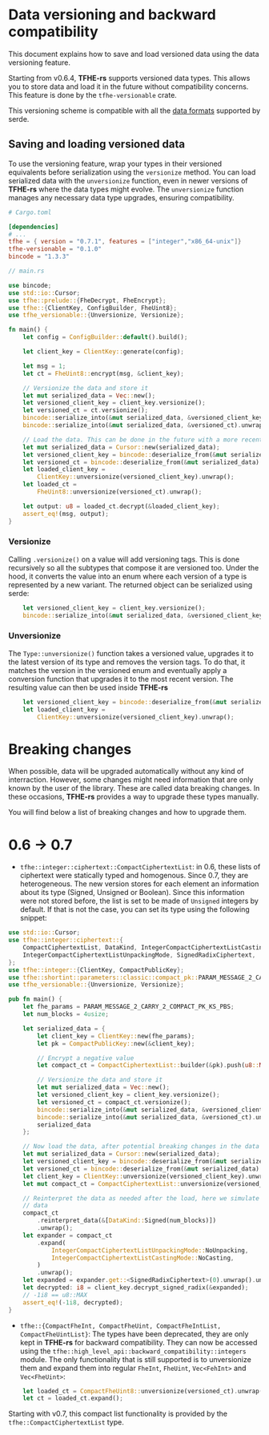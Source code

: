 # Data versioning and backward compatibility

This document explains how to save and load versioned data using the data versioning feature.

Starting from v0.6.4, **TFHE-rs** supports versioned data types. This allows you to store data and load it in the future without compatibility concerns. This feature is done by the `tfhe-versionable` crate.

This versioning scheme is compatible with all the [data formats](https://serde.rs/#data-formats) supported by serde.

## Saving and loading versioned data

To use the versioning feature, wrap your types in their versioned equivalents before serialization using the `versionize` method.
You can load serialized data with the `unversionize` function, even in newer versions of **TFHE-rs** where the data types might evolve. The `unversionize` function manages any necessary data type upgrades, ensuring compatibility.

```toml
# Cargo.toml

[dependencies]
# ...
tfhe = { version = "0.7.1", features = ["integer","x86_64-unix"]}
tfhe-versionable = "0.1.0"
bincode = "1.3.3"
```

```rust
// main.rs

use bincode;
use std::io::Cursor;
use tfhe::prelude::{FheDecrypt, FheEncrypt};
use tfhe::{ClientKey, ConfigBuilder, FheUint8};
use tfhe_versionable::{Unversionize, Versionize};

fn main() {
    let config = ConfigBuilder::default().build();

    let client_key = ClientKey::generate(config);

    let msg = 1;
    let ct = FheUint8::encrypt(msg, &client_key);

    // Versionize the data and store it
    let mut serialized_data = Vec::new();
    let versioned_client_key = client_key.versionize();
    let versioned_ct = ct.versionize();
    bincode::serialize_into(&mut serialized_data, &versioned_client_key).unwrap();
    bincode::serialize_into(&mut serialized_data, &versioned_ct).unwrap();

    // Load the data. This can be done in the future with a more recent version of tfhe-rs
    let mut serialized_data = Cursor::new(serialized_data);
    let versioned_client_key = bincode::deserialize_from(&mut serialized_data).unwrap();
    let versioned_ct = bincode::deserialize_from(&mut serialized_data).unwrap();
    let loaded_client_key =
        ClientKey::unversionize(versioned_client_key).unwrap();
    let loaded_ct =
        FheUint8::unversionize(versioned_ct).unwrap();

    let output: u8 = loaded_ct.decrypt(&loaded_client_key);
    assert_eq!(msg, output);
}
```

### Versionize

Calling `.versionize()` on a value will add versioning tags. This is done recursively so all the subtypes that compose it are versioned too. Under the hood, it converts the value into an enum where each version of a type is represented by a new variant. The returned object can be serialized using serde:

```Rust
    let versioned_client_key = client_key.versionize();
    bincode::serialize_into(&mut serialized_data, &versioned_client_key).unwrap();
```

### Unversionize

The `Type::unversionize()` function takes a versioned value, upgrades it to the latest version of its type and removes the version tags. To do that, it matches the version in the versioned enum and eventually apply a conversion function that upgrades it to the most recent version. The resulting value can then be used inside **TFHE-rs**

```Rust
    let versioned_client_key = bincode::deserialize_from(&mut serialized_data).unwrap();
    let loaded_client_key =
        ClientKey::unversionize(versioned_client_key).unwrap();
```

# Breaking changes

When possible, data will be upgraded automatically without any kind of interraction. However, some changes might need information that are only known by the user of the library. These are called data breaking changes. In these occasions, **TFHE-rs** provides a way to upgrade these types manually.

You will find below a list of breaking changes and how to upgrade them.

# 0.6 -> 0.7
- `tfhe::integer::ciphertext::CompactCiphertextList`:
  in 0.6, these lists of ciphertext were statically typed and homogenous. Since 0.7, they are heterogeneous. The new version stores for each element an information about its type (Signed, Unsigned or Boolean). Since this information were not stored before, the list is set to be made of `Unsigned` integers by default. If that is not the case, you can set its type using the following snippet:

```rust
use std::io::Cursor;
use tfhe::integer::ciphertext::{
    CompactCiphertextList, DataKind, IntegerCompactCiphertextListCastingMode,
    IntegerCompactCiphertextListUnpackingMode, SignedRadixCiphertext,
};
use tfhe::integer::{ClientKey, CompactPublicKey};
use tfhe::shortint::parameters::classic::compact_pk::PARAM_MESSAGE_2_CARRY_2_COMPACT_PK_KS_PBS;
use tfhe_versionable::{Unversionize, Versionize};

pub fn main() {
    let fhe_params = PARAM_MESSAGE_2_CARRY_2_COMPACT_PK_KS_PBS;
    let num_blocks = 4usize;

    let serialized_data = {
        let client_key = ClientKey::new(fhe_params);
        let pk = CompactPublicKey::new(&client_key);

        // Encrypt a negative value
        let compact_ct = CompactCiphertextList::builder(&pk).push(u8::MAX).build();

        // Versionize the data and store it
        let mut serialized_data = Vec::new();
        let versioned_client_key = client_key.versionize();
        let versioned_ct = compact_ct.versionize();
        bincode::serialize_into(&mut serialized_data, &versioned_client_key).unwrap();
        bincode::serialize_into(&mut serialized_data, &versioned_ct).unwrap();
        serialized_data
    };

    // Now load the data, after potential breaking changes in the data format
    let mut serialized_data = Cursor::new(serialized_data);
    let versioned_client_key = bincode::deserialize_from(&mut serialized_data).unwrap();
    let versioned_ct = bincode::deserialize_from(&mut serialized_data).unwrap();
    let client_key = ClientKey::unversionize(versioned_client_key).unwrap();
    let mut compact_ct = CompactCiphertextList::unversionize(versioned_ct).unwrap();

    // Reinterpret the data as needed after the load, here we simulate the need to load Unsigned
    // data
    compact_ct
        .reinterpret_data(&[DataKind::Signed(num_blocks)])
        .unwrap();
    let expander = compact_ct
        .expand(
            IntegerCompactCiphertextListUnpackingMode::NoUnpacking,
            IntegerCompactCiphertextListCastingMode::NoCasting,
        )
        .unwrap();
    let expanded = expander.get::<SignedRadixCiphertext>(0).unwrap().unwrap();
    let decrypted: i8 = client_key.decrypt_signed_radix(&expanded);
    // -1i8 == u8::MAX
    assert_eq!(-1i8, decrypted);
}
```

- `tfhe::{CompactFheInt, CompactFheUint, CompactFheIntList, CompactFheUintList}`:
  The types have been deprecated, they are only kept in **TFHE-rs** for backward compatibility. They can now be accessed using the `tfhe::high_level_api::backward_compatibility::integers` module. The only functionality that is still supported is to unversionize them and expand them into regular `FheInt`, `FheUint`, `Vec<FehInt>` and `Vec<FheUint>`:

```Rust
    let loaded_ct = CompactFheUint8::unversionize(versioned_ct).unwrap();
    let ct = loaded_ct.expand();
```
  Starting with v0.7, this compact list functionality is provided by the `tfhe::CompactCiphertextList` type.

